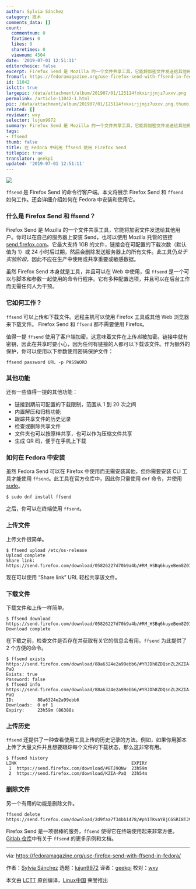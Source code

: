 ```yaml
---
author: Sylvia Sánchez
category: 技术
comments_data: []
count:
  commentnum: 0
  favtimes: 0
  likes: 0
  sharetimes: 0
  viewnum: 4504
date: '2019-07-01 12:51:11'
editorchoice: false
excerpt: Firefox Send 是 Mozilla 的一个文件共享工具，它能将加密文件发送给其他用户。ffsend 是 Firefox Send 的命令行客户端。
fromurl: https://fedoramagazine.org/use-firefox-send-with-ffsend-in-fedora/
id: 11042
islctt: true
largepic: /data/attachment/album/201907/01/125114fxkxirjjmjz7uxxv.png
permalink: /article-11042-1.html
pic: /data/attachment/album/201907/01/125114fxkxirjjmjz7uxxv.png.thumb.jpg
related: []
reviewer: wxy
selector: lujun9972
summary: Firefox Send 是 Mozilla 的一个文件共享工具，它能将加密文件发送给其他用户。ffsend 是 Firefox Send 的命令行客户端。
tags:
- ffsend
thumb: false
title: 在 Fedora 中利用 ffsend 使用 Firefox Send
titlepic: true
translator: geekpi
updated: '2019-07-01 12:51:11'
---
```


![](/data/attachment/album/201907/01/125114fxkxirjjmjz7uxxv.png)


`ffsend` 是 Firefox Send 的命令行客户端。本文将展示 Firefox Send 和 `ffsend` 如何工作。还会详细介绍如何在 Fedora 中安装和使用它。


### 什么是 Firefox Send 和 ffsend？


Firefox Send 是 Mozilla 的一个文件共享工具，它能将加密文件发送给其他用户。你可以在自己的服务器上安装 Send，也可以使用 Mozilla 托管的链接 [send.firefox.com](http://send.firefox.com/)。它最大支持 1GB 的文件，链接会在可配置的下载次数（默认值为 1）或 24 小时后过期，然后会删除发送服务器上的所有文件。此工具仍*处于实验阶段*，因此不应在生产中使用或共享重要或敏感数据。


虽然 Firefox Send 本身就是工具，并且可以在 Web 中使用，但 `ffsend` 是一个可以与脚本和参数一起使用的命令行程序。它有多种配置选项，并且可以在后台工作而无需任何人为干预。


### 它如何工作？


`ffsend` 可以上传和下载文件。远程主机可以使用 Firefox 工具或其他 Web 浏览器来下载文件。 Firefox Send 和 `ffsend` 都不需要使用 Firefox。


值得一提 `ffsend` 使用了客户端加密。这意味着文件在上传*前*被加密。链接中就有密钥，因此在共享时要小心，因为任何有链接的人都可以下载该文件。作为额外的保护，你可以使用以下参数使用密码保护文件：



```
ffsend password URL -p PASSWORD
```

### 其他功能


还有一些值得一提的其他功能：


* 链接到期前可配置的下载限制，范围从 1 到 20 次之间
* 内置解压和归档功能
* 跟踪共享文件的历史记录
* 检查或删除共享文件
* 文件夹也可以按原样共享，也可以作为压缩文件共享
* 生成 QR 码，便于在手机上下载


### 如何在 Fedora 中安装


虽然 Fedora Send 可以在 Firefox 中使用而无需安装其他，但你需要安装 CLI 工具才能使用 `ffsend`。此工具在官方仓库中，因此你只需使用 `dnf` 命令，并使用 [sudo](https://fedoramagazine.org/howto-use-sudo/)。



```
$ sudo dnf install ffsend
```

之后，你可以在终端使用 `ffsend`。


### 上传文件


上传文件很简单。



```
$ ffsend upload /etc/os-release
Upload complete
Share link:  https://send.firefox.com/download/05826227d70b9a4b/#RM_HSBq6kuyeBem8Z013mg
```

现在可以使用 “Share link” URL 轻松共享该文件。


### 下载文件


下载文件和上传一样简单。



```
$ ffsend download https://send.firefox.com/download/05826227d70b9a4b/#RM_HSBq6kuyeBem8Z013mg
Download complete
```

在下载之前，检查文件是否存在并获取有关它的信息会有用。`ffsend` 为此提供了 2 个方便的命令。



```
$ ffsend exists https://send.firefox.com/download/88a6324e2a99ebb6/#YRJDh8ZDQsnZL2KZIA-PaQ
Exists: true
Password: false
$ ffsend info https://send.firefox.com/download/88a6324e2a99ebb6/#YRJDh8ZDQsnZL2KZIA-PaQ
ID:         88a6324e2a99ebb6
Downloads:  0 of 1
Expiry:     23h59m (86388s
```

### 上传历史


`ffsend` 还提供了一种查看使用工具上传的历史记录的方法。例如，如果你用脚本上传了大量文件并且想要跟踪每个文件的下载状态，那么这非常有用。



```
$ ffsend history
LINK                                            EXPIRY
 1  https://send.firefox.com/download/#8TJ9QNw  23h59m
 2  https://send.firefox.com/download/KZIA-PaQ  23h54m
```

### 删除文件


另一个有用的功能是删除文件。



```
ffsend delete https://send.firefox.com/download/2d9faa7f34bb1478/#phITKvaYBjCGSRI8TJ9QNw
```

Firefox Send 是一项很棒的服务，`ffsend` 使得它在终端使用起来非常方便。[Gitlab 仓库](https://gitlab.com/timvisee/ffsend)中有关于 `ffsend` 的更多示例和文档。




---


via: <https://fedoramagazine.org/use-firefox-send-with-ffsend-in-fedora/>


作者：[Sylvia Sánchez](https://fedoramagazine.org/author/lailah/) 选题：[lujun9972](https://github.com/lujun9972) 译者：[geekpi](https://github.com/geekpi) 校对：[wxy](https://github.com/wxy)


本文由 [LCTT](https://github.com/LCTT/TranslateProject) 原创编译，[Linux中国](https://linux.cn/) 荣誉推出